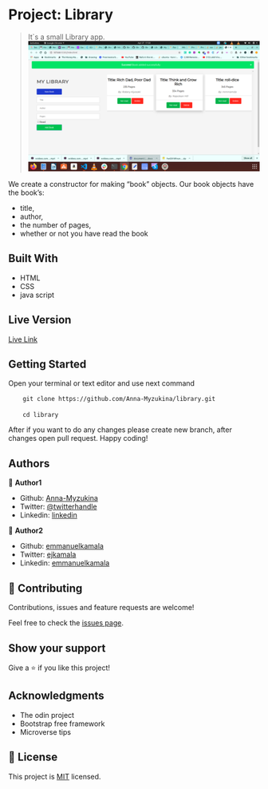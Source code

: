 # Project: Library

> It`s a small Library app.
![screenshot](./mylibrary.png)

We create a constructor for making “book” objects. Our book objects have the book’s:
* title, 
* author, 
* the number of pages, 
* whether or not you have read the book

## Built With

- HTML
- CSS
- java script

## Live Version

[Live Link](https://anna-myzukina.github.io/library/)


## Getting Started

Open your terminal or text editor and use next command

        git clone https://github.com/Anna-Myzukina/library.git

        cd library

After if you want to do any changes please create new branch, after changes open pull request.
Happy coding! 



## Authors

👤 **Author1**

- Github: [Anna-Myzukina](https://github.com/Anna-Myzukina)
- Twitter: [@twitterhandle](https://twitter.com/AnnaMuzykina)
- Linkedin: [linkedin](https://www.linkedin.com/in/ann-muzykina/)

👤 **Author2**

- Github: [emmanuelkamala](https://github.com/emmanuelkamala)
- Twitter: [ejkamala](https://twitter.com/ejkamala)
- Linkedin: [emmanuelkamala](https://linkedin.com/emmanuelkamala)

## 🤝 Contributing

Contributions, issues and feature requests are welcome!

Feel free to check the [issues page](issues/).

## Show your support

Give a ⭐️ if you like this project!

## Acknowledgments

- The odin project
- Bootstrap free framework
- Microverse tips

## 📝 License

This project is [MIT](lic.url) licensed.